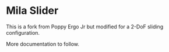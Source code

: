 # Mila Slider

This is a fork from Poppy Ergo Jr but modified for a 2-DoF sliding configuration.

More documentation to follow.